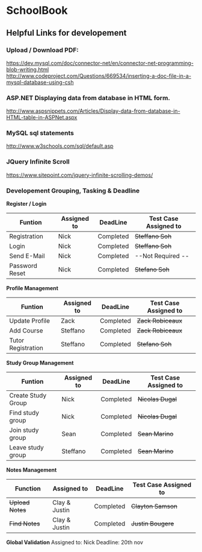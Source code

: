 # SchoolBook

## Helpful Links for developement
### Upload / Download PDF:
https://dev.mysql.com/doc/connector-net/en/connector-net-programming-blob-writing.html
http://www.codeproject.com/Questions/669534/inserting-a-doc-file-in-a-mysql-database-using-csh

### ASP.NET Displaying data from database in HTML form.
http://www.aspsnippets.com/Articles/Display-data-from-database-in-HTML-table-in-ASPNet.aspx

### MySQL sql statements
http://www.w3schools.com/sql/default.asp

### JQuery Infinite Scroll
https://www.sitepoint.com/jquery-infinite-scrolling-demos/

### Developement Grouping, Tasking & Deadline

 **Register / Login**

| Funtion | Assigned to | DeadLine| Test Case Assigned to |
|  -----  |   -------   | ------- | --------------------- |
| Registration | Nick | Completed | ~~Steffano Soh~~ |
| Login | Nick | Completed | ~~Steffano Soh~~ |
| Send E-Mail | Nick | Completed | --Not Required -- |
| Password Reset | Nick | Completed | ~~Stefano Soh~~ |

**Profile Management**

| Funtion | Assigned to | DeadLine| Test Case Assigned to |
|  -----  |   -------   | ------- | --------------------- |
| Update Profile | Zack | Completed | ~~Zack Robiceaux~~ |
| Add Course | Steffano | Completed | ~~Zack Robiceaux~~ |
| Tutor Registration | Steffano | Completed |~~Stefano Soh~~ |

**Study Group Management**

| Funtion | Assigned to | DeadLine| Test Case Assigned to |
|  -----  |   -------   | ------- | ----------------------|
|Create Study Group | Nick | Completed |~~Nicolas Dugal~~ |
|Find study group| Nick | Completed |~~Nicolas Dugal~~  |
|Join study group| Sean | Completed |~~Sean Marino~~ |
|Leave study group| Steffano | Completed |~~Sean Marino~~ |

**Notes Management**

| Function | Assigned to | DeadLine| Test Case Assigned to |
|  -----  |   -------   | ------- | ----------------------|
| ~~Upload Notes~~ | Clay & Justin | Completed |~~Clayton Samson~~ |
| ~~Find Notes~~ | Clay & Justin | Completed |~~Justin Bougere~~ |

**Global Validation**
 Assigned to: Nick
 Deadline: 20th nov

